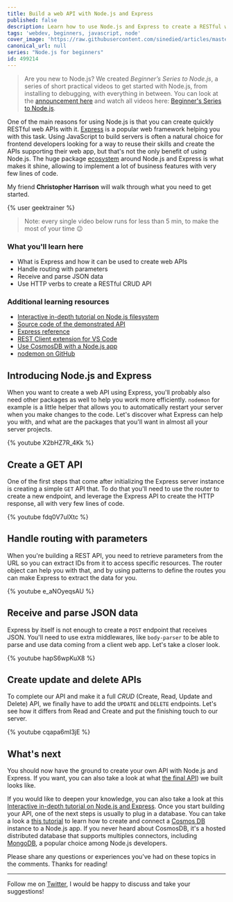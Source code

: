```yaml
---
title: Build a web API with Node.js and Express
published: false
description: Learn how to use Node.js and Express to create a RESTful web API with this series of bite-sized videos for beginners.
tags: 'webdev, beginners, javascript, node'
cover_image: 'https://raw.githubusercontent.com/sinedied/articles/master/articles/node/beginner-series/assets/banner4.jpg'
canonical_url: null
series: "Node.js for beginners"
id: 499214
---
```


> Are you new to Node.js? We created *Beginner’s Series to Node.js*, a series of short practical videos to get started with Node.js, from installing to debugging, with everything in between. You can look at the [announcement here](https://dev.to/sinedied/learn-node-js-with-this-series-of-short-videos-for-beginners-4lpm) and watch all videos here: [Beginner's Series to Node.js](https://www.youtube.com/playlist?list=PLlrxD0HtieHje-_287YJKhY8tDeSItwtg).

One of the main reasons for using Node.js is that you can create quickly RESTful web APIs with it. [Express](https://expressjs.com) is a popular web framework helping you with this task. Using JavaScript to build servers is often a natural choice for frontend developers looking for a way to reuse their skills and create the APIs supporting their web app, but that's not the only benefit of using Node.js. The huge package [ecosystem](https://www.npmjs.com/search?q=express) around Node.js and Express is what makes it shine, allowing to implement a lot of business features with very few lines of code.

My friend **Christopher Harrison** will walk through what you need to get started. 

{% user geektrainer %}

> Note: every single video below runs for less than 5 min, to make the most of your time 😉

### What you'll learn here
- What is Express and how it can be used to create web APIs
- Handle routing with parameters
- Receive and parse JSON data
- Use HTTP verbs to create a RESTful CRUD API

### Additional learning resources
- [Interactive in-depth tutorial on Node.js filesystem](https://docs.microsoft.com/learn/modules/build-web-api-nodejs-express/?wt.mc_id=nodebeginner-devto-yolasors)
- [Source code of the demonstrated API](https://github.com/WebDev-Beginners/7-bank-project/tree/main/api)
- [Express reference](https://expressjs.com/en/4x/api.html)
- [REST Client extension for VS Code](https://marketplace.visualstudio.com/items?itemName=humao.rest-client&WT.mc_id=nodebeginner-devto-yolasors)
- [Use CosmosDB with a Node.js app](https://docs.microsoft.com/learn/modules/build-node-cosmos-app-vscode/?WT.mc_id=nodebeginner-devto-yolasors)
- [nodemon on GitHub](https://github.com/remy/nodemon)

## Introducing Node.js and Express

When you want to create a web API using Express, you'll probably also need other packages as well to help you work more efficiently. `nodemon` for example is a little helper that allows you to automatically restart your server when you make changes to the code. Let's discover what Express can help you with, and what are the packages that you'll want in almost all your server projects.

{% youtube X2bHZ7R_4Kk %}

## Create a GET API

One of the first steps that come after initializing the Express server instance is creating a simple `GET` API that. To do that you'll need to use the router to create a new endpoint, and leverage the Express API to create the HTTP response, all with very few lines of code.

{% youtube fdq0V7uIXtc %}

## Handle routing with parameters

When you're building a REST API, you need to retrieve parameters from the URL so you can extract IDs from it to access specific resources. The router object can help you with that, and by using patterns to define the routes you can make Express to extract the data for you.

{% youtube e_aNOyeqsAU %}

## Receive and parse JSON data

Express by itself is not enough to create a `POST` endpoint that receives JSON. You'll need to use extra middlewares, like `body-parser` to be able to parse and use data coming from a client web app. Let's take a closer look.

{% youtube hapS6wpKuX8 %}

## Create update and delete APIs

To complete our API and make it a full *CRUD* (Create, Read, Update and Delete) API, we finally have to add the `UPDATE` and `DELETE` endpoints. Let's see how it differs from Read and Create and put the finishing touch to our server.

{% youtube cqapa6mI3jE %}

## What's next

You should now have the ground to create your own API with Node.js and Express. If you want, you can also take a look at what [the final API](https://github.com/WebDev-Beginners/7-bank-project/tree/main/api)) we built looks like.

If you would like to deepen your knowledge, you can also take a look at this [Interactive in-depth tutorial on Node.js and Express](https://docs.microsoft.com/learn/modules/build-web-api-nodejs-express/?wt.mc_id=nodebeginner-devto-yolasors). Once you start building your API, one of the next steps is usually to plug in a database. You can take a look a [this tutorial](https://docs.microsoft.com/azure/cosmos-db/sql-api-nodejs-application/?wt.mc_id=nodebeginner-devto-yolasors) to learn how to create and connect a [Cosmos DB](https://docs.microsoft.com/learn/modules/build-node-cosmos-app-vscode/?wt.mc_id=nodebeginner-devto-yolasors) instance to a Node.js app. If you never heard about CosmosDB, it's a hosted distributed database that supports multiples connectors, including [MongoDB](https://www.mongodb.com), a popular choice among Node.js developers.

Please share any questions or experiences you've had on these topics in the comments. Thanks for reading!

---

Follow me on [Twitter](http://twitter.com/sinedied), I would be happy to discuss and take your suggestions!
